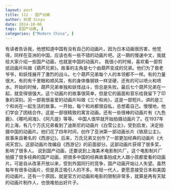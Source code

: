 ```yaml
---
layout: post
title: 112 - 国产动画
author: 昕煜 Xinyu
date: 2014-10-06
tags: [国产动画, ]
categories: ["Modern China", ]
---
```


有读者告诉我，他想知道中国有没有自己的动画片。因为日本动画很厉害，他觉得，同样在亚洲的中国，应该也有一些不错的动画片吧。这一期的慢速中文，我就给大家介绍一些国产动画，也就是中国的动画片。
我很小的时候，喜欢看一部剪纸动画片叫做《葫芦兄弟》。故事的主角是七个由葫芦变成的兄弟。他们为了救老爷爷，和妖怪展开了激烈的战斗。七个葫芦兄弟每个人的本领都不一样。有的力量很大，有的有千里眼和顺风耳，有的身体像钢铁一样坚硬，还有的可以喷火和喷水。开始的时候，葫芦兄弟单独和妖怪战斗，但总是失败。最后七个葫芦兄弟在一起，就变得很强大。这个动画片的故事很简单，但是它的画面和音乐给我留下了印象的深刻。另一部我很喜爱的动画片叫做《三个和尚》，这是一部短片。讲的是三个和尚在一起生活的故事。一开始，每个和尚都很自私，总想着自己。慢慢地，他们学会了团结合作。这是一部很精致的寓言动画。还有一些很棒的动画片有《九色鹿》、《哪吒闹海》、《阿凡提》等等。
中国人很早就开始拍摄动画片了。在1937年的上海，有几个万氏兄弟看到了迪斯尼的动画片《白雪公主》，受到启发，决定拍摄中国的动画片。他们花了四年时间，创作了亚洲第一部动画长片《铁扇公主》。故事来自著名的《西游记》。后来，万氏兄弟又创作了一部更加经典的动画片《大闹天宫》。这部动画片改编自《西游记》的前面部分。这部动画片获得了很多奖，影响了很多人。
说到国产动画，还要说到上海美术电影制片厂。这个电影制片厂拍摄了很多经典的国产动画，把很多中国的经典故事拍成大人跟小孩都爱看的动画片。可是自从改革开放以来，受到外国同行的竞争，国产动画开始让人失望。虽然每年有很多动画片，但是真正吸引人的不多。年轻一代人，更愿意接受日本和美国的动画片。还有一个原因，就是官方对动画和电影的限制非常多，就算是再有天赋的动画片制作人，也很难拍出好片子。

